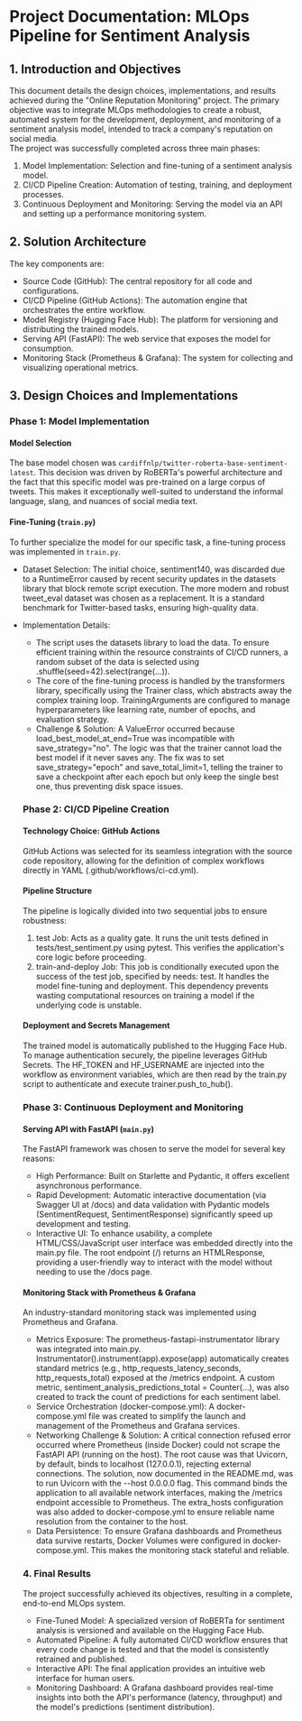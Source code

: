 # Project Documentation: MLOps Pipeline for Sentiment Analysis

## 1. Introduction and Objectives  
This document details the design choices, implementations, and results achieved during the "Online Reputation Monitoring" project. The primary objective was to integrate MLOps methodologies to create a robust, automated system for the development, deployment, and monitoring of a sentiment analysis model, intended to track a company's reputation on social media.  
The project was successfully completed across three main phases:
1. Model Implementation: Selection and fine-tuning of a sentiment analysis model.
2. CI/CD Pipeline Creation: Automation of testing, training, and deployment processes.
3. Continuous Deployment and Monitoring: Serving the model via an API and setting up a performance monitoring system.

## 2. Solution Architecture
 The key components are:
 - Source Code (GitHub): The central repository for all code and configurations.
 - CI/CD Pipeline (GitHub Actions): The automation engine that orchestrates the entire workflow.
 - Model Registry (Hugging Face Hub): The platform for versioning and distributing the trained models.
 - Serving API (FastAPI): The web service that exposes the model for consumption.
 - Monitoring Stack (Prometheus & Grafana): The system for collecting and visualizing operational metrics.
 
 ## 3. Design Choices and Implementations
 ### Phase 1: Model Implementation
 #### Model Selection
 The base model chosen was ```cardiffnlp/twitter-roberta-base-sentiment-latest```. This decision was driven by RoBERTa's powerful architecture and the fact that this specific model was pre-trained on a large corpus of tweets. This makes it exceptionally well-suited to understand the informal language, slang, and nuances of social media text.
 
 #### Fine-Tuning (```train.py```)
 To further specialize the model for our specific task, a fine-tuning process was implemented in ```train.py```.
 - Dataset Selection: The initial choice, sentiment140, was discarded due to a RuntimeError caused by recent security updates in the datasets library that block remote script execution. The more modern and robust tweet_eval dataset was chosen as a replacement. It is a standard benchmark for Twitter-based tasks, ensuring high-quality data.
 - Implementation Details:
    - The script uses the datasets library to load the data. To ensure efficient training within the resource constraints of CI/CD runners, a random subset of the data is selected using .shuffle(seed=42).select(range(...)).
    - The core of the fine-tuning process is handled by the transformers library, specifically using the Trainer class, which abstracts away the complex training loop. TrainingArguments are configured to manage hyperparameters like learning rate, number of epochs, and evaluation strategy.
    - Challenge & Solution: A ValueError occurred because load_best_model_at_end=True was incompatible with save_strategy="no". The logic was that the trainer cannot load the best model if it never saves any. The fix was to set save_strategy="epoch" and save_total_limit=1, telling the trainer to save a checkpoint after each epoch but only keep the single best one, thus preventing disk space issues.
    
    ### Phase 2: CI/CD Pipeline Creation
    #### Technology Choice: GitHub Actions
    
    GitHub Actions was selected for its seamless integration with the source code repository, allowing for the definition of complex workflows directly in YAML (.github/workflows/ci-cd.yml).
    
    #### Pipeline Structure
    The pipeline is logically divided into two sequential jobs to ensure robustness:
    1. test Job: Acts as a quality gate. It runs the unit tests defined in tests/test_sentiment.py using pytest. This verifies the application's core logic before proceeding.
    2. train-and-deploy Job: This job is conditionally executed upon the success of the test job, specified by needs: test. It handles the model fine-tuning and deployment. This dependency prevents wasting computational resources on training a model if the underlying code is unstable.
    #### Deployment and Secrets Management
    The trained model is automatically published to the Hugging Face Hub. To manage authentication securely, the pipeline leverages GitHub Secrets. The HF_TOKEN and HF_USERNAME are injected into the workflow as environment variables, which are then read by the train.py script to authenticate and execute trainer.push_to_hub().
    
    ### Phase 3: Continuous Deployment and Monitoring
    #### Serving API with FastAPI (```main.py```)
    The FastAPI framework was chosen to serve the model for several key reasons:
    - High Performance: Built on Starlette and Pydantic, it offers excellent asynchronous performance.
    - Rapid Development: Automatic interactive documentation (via Swagger UI at /docs) and data validation with Pydantic models (SentimentRequest, SentimentResponse) significantly speed up development and testing.
    - Interactive UI: To enhance usability, a complete HTML/CSS/JavaScript user interface was embedded directly into the main.py file. The root endpoint (/) returns an HTMLResponse, providing a user-friendly way to interact with the model without needing to use the /docs page.
    #### Monitoring Stack with Prometheus & Grafana
    An industry-standard monitoring stack was implemented using Prometheus and Grafana.
    - Metrics Exposure: The prometheus-fastapi-instrumentator library was integrated into main.py. Instrumentator().instrument(app).expose(app) automatically creates standard metrics (e.g., http_requests_latency_seconds, http_requests_total) exposed at the /metrics endpoint. A custom metric, sentiment_analysis_predictions_total = Counter(...), was also created to track the count of predictions for each sentiment label.
    - Service Orchestration (docker-compose.yml): A docker-compose.yml file was created to simplify the launch and management of the Prometheus and Grafana services.
    - Networking Challenge & Solution: A critical connection refused error occurred where Prometheus (inside Docker) could not scrape the FastAPI API (running on the host). The root cause was that Uvicorn, by default, binds to localhost (127.0.0.1), rejecting external connections. The solution, now documented in the README.md, was to run Uvicorn with the --host 0.0.0.0 flag. This command binds the application to all available network interfaces, making the /metrics endpoint accessible to Prometheus. The extra_hosts configuration was also added to docker-compose.yml to ensure reliable name resolution from the container to the host.
    - Data Persistence: To ensure Grafana dashboards and Prometheus data survive restarts, Docker Volumes were configured in docker-compose.yml. This makes the monitoring stack stateful and reliable.
    
    ### 4. Final Results
    The project successfully achieved its objectives, resulting in a complete, end-to-end MLOps system.
    - Fine-Tuned Model: A specialized version of RoBERTa for sentiment analysis is versioned and available on the Hugging Face Hub.
    - Automated Pipeline: A fully automated CI/CD workflow ensures that every code change is tested and that the model is consistently retrained and published.
    - Interactive API: The final application provides an intuitive web interface for human users.
    - Monitoring Dashboard: A Grafana dashboard provides real-time insights into both the API's performance (latency, throughput) and the model's predictions (sentiment distribution).
